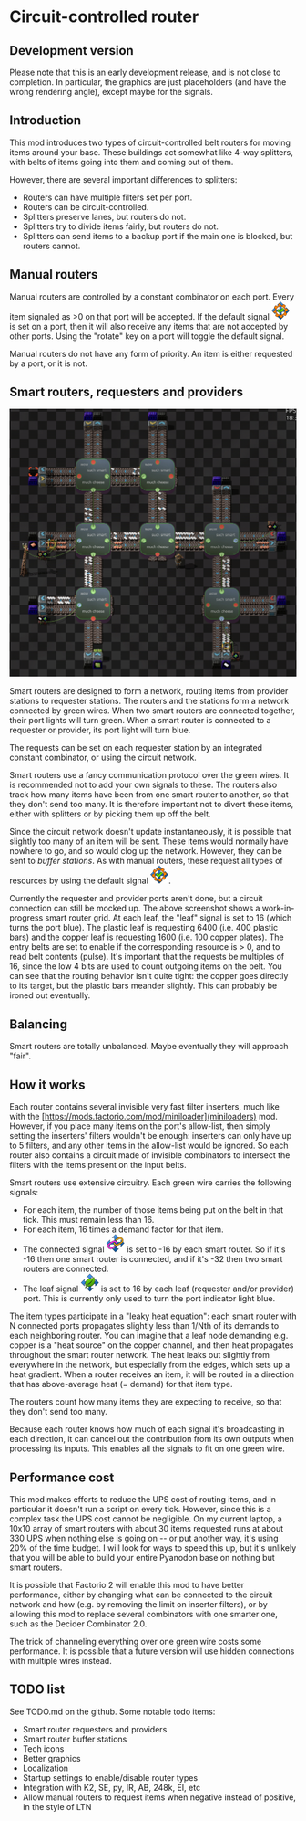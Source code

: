 # Circuit-controlled router

## Development version

Please note that this is an early development release, and is not close to completion.  In particular, the graphics are just placeholders (and have the wrong rendering angle), except maybe for the signals.

## Introduction

This mod introduces two types of circuit-controlled belt routers for moving items around your base.  These buildings act somewhat like 4-way splitters, with belts of items going into them and coming out of them.

However, there are several important differences to splitters:
* Routers can have multiple filters set per port.
* Routers can be circuit-controlled.
* Splitters preserve lanes, but routers do not.
* Splitters try to divide items fairly, but routers do not.
* Splitters can send items to a backup port if the main one is blocked, but routers cannot.

## Manual routers

Manual routers are controlled by a constant combinator on each port.  Every item signaled as >0 on that port will be accepted.  If the default signal ![default_signal_icon](resources/default.png) is set on a port, then it will also receive any items that are not accepted by other ports.  Using the "rotate" key on a port will toggle the default signal.

Manual routers do not have any form of priority.  An item is either requested by a port, or it is not.

## Smart routers, requesters and providers

![smart router screenshot](resources/screenshot-smart.jpg)

Smart routers are designed to form a network, routing items from provider stations to requester stations.  The routers and the stations form a network connected by green wires.  When two smart routers are connected together, their port lights will turn green.  When a smart router is connected to a requester or provider, its port light will turn blue.

The requests can be set on each requester station by an integrated constant combinator, or using the circuit network.

Smart routers use a fancy communication protocol over the green wires.  It is recommended not to add your own signals to these.  The routers also track how many items have been from one smart router to another, so that they don't send too many.  It is therefore important not to divert these items, either with splitters or by picking them up off the belt.

Since the circuit network doesn't update instantaneously, it is possible that slightly too many of an item will be sent.  These items would normally have nowhere to go, and so would clog up the network.  However, they can be sent to
*buffer stations*.  As with manual routers, these request all types of resources by using the default signal ![default_signal_icon](resources/default.png).

Currently the requester and provider ports aren't done, but a circuit connection can still be mocked up.  The above screenshot shows a work-in-progress smart router grid.  At each leaf, the "leaf" signal is set to 16 (which turns the port blue).  The plastic leaf is requesting 6400 (i.e. 400 plastic bars) and the copper leaf is requesting 1600 (i.e. 100 copper plates).  The entry belts are set to enable if the corresponding resource is > 0, and to read belt contents (pulse).  It's important that the requests be multiples of 16, since the low 4 bits are used to count outgoing items on the belt.  You can see that the routing behavior isn't quite tight: the copper goes directly to its target, but the plastic bars meander slightly.  This can probably be ironed out eventually.

## Balancing

Smart routers are totally unbalanced.  Maybe eventually they will approach "fair".

## How it works

Each router contains several invisible very fast filter inserters, much like with the [https://mods.factorio.com/mod/miniloader](miniloaders) mod.  However, if you place many items on the port's allow-list, then simply setting the inserters' filters wouldn't be enough: inserters can only have up to 5 filters, and any other items in the allow-list would be ignored.  So each router also contains a circuit made of invisible combinators to intersect the filters with the items present on the input belts.

Smart routers use extensive circuitry.  Each green wire carries the following signals:
* For each item, the number of those items being put on the belt in that tick.  This must remain less than 16.
* For each item, 16 times a demand factor for that item.
* The connected signal ![connected_signal_icon](resources/connected.png) is set to -16 by each smart router.  So if it's -16 then one smart router is connected, and if it's -32 then two smart routers are connected.
* The leaf signal ![leaf_signal_icon](resources/leaf.png) is set to 16 by each leaf (requester and/or provider) port.  This is currently only used to turn the port indicator light blue.

The item types participate in a "leaky heat equation": each smart router with N connected ports propagates slightly less than 1/Nth of its demands to each neighboring router.  You can imagine that a leaf node demanding e.g. copper is a "heat source" on the copper channel, and then heat propagates throughout the smart router network.  The heat leaks out slightly from everywhere in the network, but especially from the edges, which sets up a heat gradient.  When a router receives an item, it will be routed in a direction that has above-average heat (= demand) for that item type.

The routers count how many items they are expecting to receive, so that they don't send too many.

Because each router knows how much of each signal it's broadcasting in each direction, it can cancel out the contribution from its own outputs when processing its inputs.  This enables all the signals to fit on one green wire.

## Performance cost

This mod makes efforts to reduce the UPS cost of routing items, and in particular it doesn't run a script on every tick.  However, since this is a complex task the UPS cost cannot be negligible.  On my current laptop, a 10x10 array of smart routers with about 30 items requested runs at about 330 UPS when nothing else is going on -- or put another way, it's using 20% of the time budget.  I will look for ways to speed this up, but it's unlikely that you will be able to build your entire Pyanodon base on nothing but smart routers.

It is possible that Factorio 2 will enable this mod to have better performance, either by changing what can be connected to the circuit network and how (e.g. by removing the limit on inserter filters), or by allowing this mod
to replace several combinators with one smarter one, such as the Decider Combinator 2.0.

The trick of channeling everything over one green wire costs some performance.  It is possible that a future version will use hidden connections with multiple wires instead.

## TODO list

See TODO.md on the github.  Some notable todo items:
* Smart router requesters and providers
* Smart router buffer stations
* Tech icons
* Better graphics
* Localization
* Startup settings to enable/disable router types
* Integration with K2, SE, py, IR, AB, 248k, EI, etc
* Allow manual routers to request items when negative instead of positive, in the style of LTN